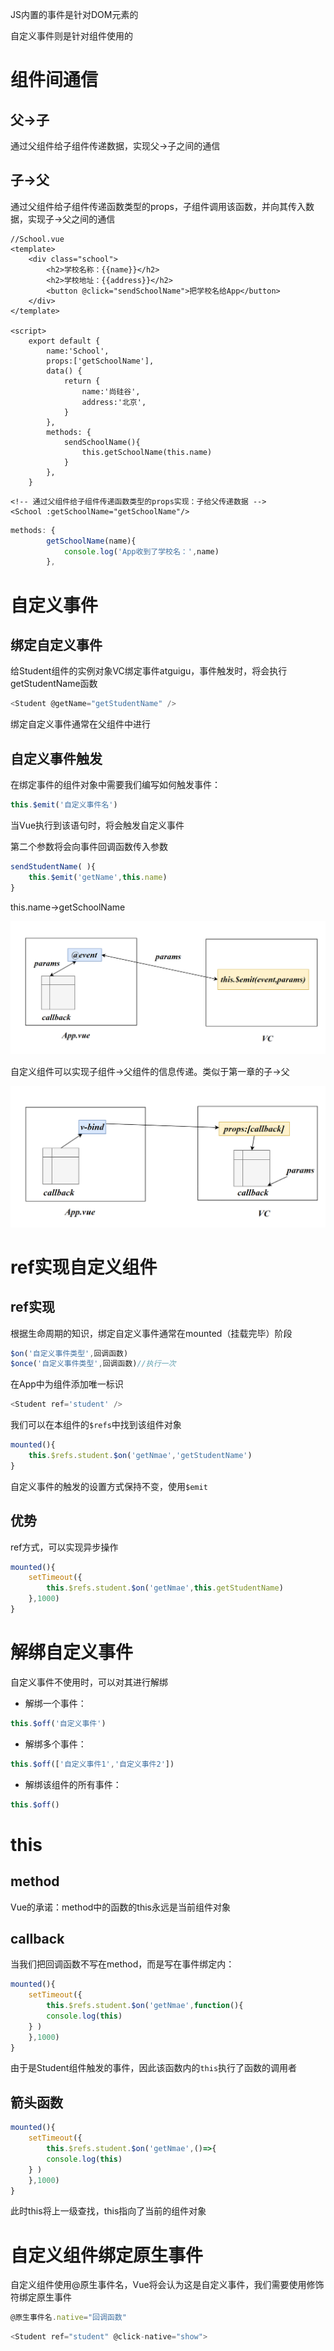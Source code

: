 JS内置的事件是针对DOM元素的

自定义事件则是针对组件使用的

# 组件间通信

## 父→子

通过父组件给子组件传递数据，实现父->子之间的通信

## 子→父

通过父组件给子组件传递函数类型的props，子组件调用该函数，并向其传入数据，实现子->父之间的通信

```vue
//School.vue
<template>
	<div class="school">
		<h2>学校名称：{{name}}</h2>
		<h2>学校地址：{{address}}</h2>
		<button @click="sendSchoolName">把学校名给App</button>
	</div>
</template>

<script>
	export default {
		name:'School',
		props:['getSchoolName'],
		data() {
			return {
				name:'尚硅谷',
				address:'北京',
			}
		},
		methods: {
			sendSchoolName(){
				this.getSchoolName(this.name)
			}
		},
	}
```

```vue
<!-- 通过父组件给子组件传递函数类型的props实现：子给父传递数据 -->
<School :getSchoolName="getSchoolName"/>
```

```js
methods: {
        getSchoolName(name){
            console.log('App收到了学校名：',name)
        },
```

# 自定义事件

## 绑定自定义事件

给Student组件的实例对象VC绑定事件atguigu，事件触发时，将会执行getStudentName函数

```js
<Student @getName="getStudentName" /> 
```

绑定自定义事件通常在父组件中进行

## 自定义事件触发

在绑定事件的组件对象中需要我们编写如何触发事件：

```js
this.$emit('自定义事件名')
```

当Vue执行到该语句时，将会触发自定义事件

第二个参数将会向事件回调函数传入参数

```js
sendStudentName( ){
    this.$emit('getName',this.name)
}
```

this.name->getSchoolName

![image-20231109102536917](assets/image-20231109102536917.png)

自定义组件可以实现子组件→父组件的信息传递。类似于第一章的子→父

![image-20231109102916539](assets/image-20231109102916539.png)

# ref实现自定义组件

## ref实现

根据生命周期的知识，绑定自定义事件通常在mounted（挂载完毕）阶段

```js
$on('自定义事件类型',回调函数)
$once('自定义事件类型',回调函数)//执行一次
```

在App中为组件添加唯一标识

```js
<Student ref='student' /> 
```

我们可以在本组件的`$refs`中找到该组件对象

```js
mounted(){
    this.$refs.student.$on('getNmae','getStudentName')
}
```

自定义事件的触发的设置方式保持不变，使用`$emit`

## 优势

ref方式，可以实现异步操作

```js
mounted(){
    setTimeout({
        this.$refs.student.$on('getNmae',this.getStudentName)
    },1000)
}
```

# 解绑自定义事件

自定义事件不使用时，可以对其进行解绑

- 解绑一个事件：

```js
this.$off('自定义事件')
```

- 解绑多个事件：

```js
this.$off(['自定义事件1','自定义事件2'])
```

- 解绑该组件的所有事件：

```js
this.$off()
```

# this

## method

Vue的承诺：method中的函数的this永远是当前组件对象

## callback

当我们把回调函数不写在method，而是写在事件绑定内：

```js
mounted(){
    setTimeout({
        this.$refs.student.$on('getNmae',function(){
        console.log(this)
    } )
    },1000)
}
```

由于是Student组件触发的事件，因此该函数内的`this`执行了函数的调用者

## 箭头函数

```js
mounted(){
    setTimeout({
        this.$refs.student.$on('getNmae',()=>{
        console.log(this)
    } )
    },1000)
}
```

此时this将上一级查找，this指向了当前的组件对象

# 自定义组件绑定原生事件

自定义组件使用@原生事件名，Vue将会认为这是自定义事件，我们需要使用修饰符绑定原生事件

```js
@原生事件名.native="回调函数"
```

```js
<Student ref="student" @click-native="show">
```


